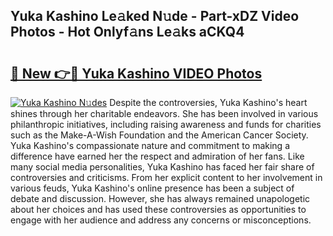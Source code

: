## Yuka Kashino Le𝚊ked N𝚞de - Part-xDZ Video Photos - Hot Onlyf𝚊ns Le𝚊ks aCKQ4

# <h2><a href="http://ab62590.deff.icu/?id=Yuka+Kashino">🔗 New 👉🔴 Yuka Kashino VIDEO Photos</a></h2>

[![Yuka Kashino N𝚞des](https://i.imgur.com/rIISA9y.gif)](http://ab62590.deff.icu/?id=Yuka+Kashino)
Despite the controversies, Yuka Kashino's heart shines through her charitable endeavors. She has been involved in various philanthropic initiatives, including raising awareness and funds for charities such as the Make-A-Wish Foundation and the American Cancer Society. Yuka Kashino's compassionate nature and commitment to making a difference have earned her the respect and admiration of her fans. Like many social media personalities, Yuka Kashino has faced her fair share of controversies and criticisms. From her explicit content to her involvement in various feuds, Yuka Kashino's online presence has been a subject of debate and discussion. However, she has always remained unapologetic about her choices and has used these controversies as opportunities to engage with her audience and address any concerns or misconceptions.
